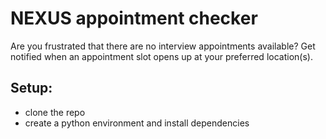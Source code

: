 # NEXUS appointment checker
Are you frustrated that there are no interview appointments available?
Get notified when an appointment slot opens up at your preferred location(s).

## Setup:
- clone the repo
- create a python environment and install dependencies